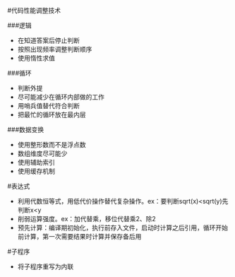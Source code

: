 #代码性能调整技术


###逻辑

* 在知道答案后停止判断
* 按照出现频率调整判断顺序
* 使用惰性求值

###循环

* 判断外提
* 尽可能减少在循环内部做的工作
* 用哨兵值替代符合判断
* 把最忙的循环放在最内层

###数据变换

* 使用整形数而不是浮点数
* 数组维度尽可能少
* 使用辅助索引
* 使用缓存机制

#表达式

* 利用代数恒等式，用低代价操作替代复杂操作。ex：要判断sqrt(x)<sqrt(y)先判断x<y
* 削弱运算强度。ex：加代替乘，移位代替乘2、除2
* 预先计算：编译期初始化，执行前存入文件，启动时计算之后引用，循环开始前计算，第一次需要结果时计算并保存备后用

#子程序

* 将子程序重写为内联
